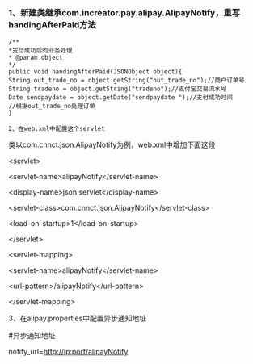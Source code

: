 ### 1、新建类继承com.increator.pay.alipay.AlipayNotify，重写handingAfterPaid方法

```
/**
*支付成功后的业务处理
* @param object
*/
public void handingAfterPaid(JSONObject object){
String out_trade_no = object.getString("out_trade_no");//商户订单号
String tradeno = object.getString("tradeno");//支付宝交易流水号
Date sendpaydate = object.getDate("sendpaydate ");//支付成功时间
//根据out_trade_no处理订单
}
```

`2、在web.xml中配置这个servlet`

类以com.cnnct.json.AlipayNotify为例，web.xml中增加下面这段

&lt;servlet&gt;

&lt;servlet-name&gt;alipayNotify&lt;/servlet-name&gt;

&lt;display-name&gt;json servlet&lt;/display-name&gt;

&lt;servlet-class&gt;com.cnnct.json.AlipayNotify&lt;/servlet-class&gt;

&lt;load-on-startup&gt;1&lt;/load-on-startup&gt;

&lt;/servlet&gt;

&lt;servlet-mapping&gt;

&lt;servlet-name&gt;alipayNotify&lt;/servlet-name&gt;

&lt;url-pattern&gt;/alipayNotify&lt;/url-pattern&gt;

&lt;/servlet-mapping&gt;

3、在alipay.properties中配置异步通知地址

\#异步通知地址

notify\_url=[http://ip:port/alipayNotify](http://ip:port/alipayNotify)

